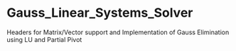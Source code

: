 # Gauss_Linear_Systems_Solver
Headers for Matrix/Vector support and Implementation of Gauss Elimination using LU and Partial Pivot

